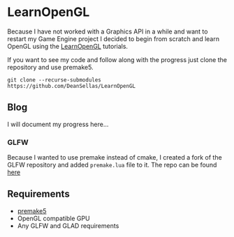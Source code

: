 # LearnOpenGL
Because I have not worked with a Graphics API in a while and want to restart my Game Engine project I decided to begin from scratch and learn OpenGL using the [LearnOpenGL](https://learnopengl.com/) tutorials.

If you want to see my code and follow along with the progress just clone the repository and use premake5.

`git clone --recurse-submodules https://github.com/DeanSellas/LearnOpenGL`

## Blog
I will document my progress here...

### GLFW
Because I wanted to use premake instead of cmake, I created a fork of the GLFW repository and added `premake.lua` file to it. The repo can be found [here](https://github.com/DeanSellas/glfw)

## Requirements
* [premake5](https://premake.github.io/)
* OpenGL compatible GPU
* Any GLFW and GLAD requirements